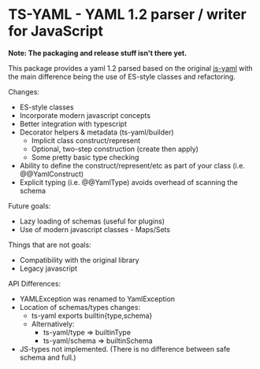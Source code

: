 TS-YAML - YAML 1.2 parser / writer for JavaScript
=================================================

**Note: The packaging and release stuff isn't there yet.**

This package provides a yaml 1.2 parsed based on the original
[js-yaml](https://github.com/nodeca/js-yaml) with the main difference
being the use of ES-style classes and refactoring.

Changes:
 * ES-style classes
 * Incorporate modern javascript concepts
 * Better integration with typescript
 * Decorator helpers & metadata (ts-yaml/builder)
   * Implicit class construct/represent
   * Optional, two-step construction (create then apply)
   * Some pretty basic type checking
 * Ability to define the construct/represent/etc as part of your class (i.e. @@YamlConstruct)
 * Explicit typing (i.e. @@YamlType) avoids overhead of scanning the schema

Future goals:
 * Lazy loading of schemas (useful for plugins)
 * Use of modern javascript classes - Maps/Sets
 
Things that are not goals:
 * Compatibility with the original library
 * Legacy javascript

API Differences:
 * YAMLException was renamed to YamlException
 * Location of schemas/types changes:
   * ts-yaml exports builtin{type,schema}
   * Alternatively:
     * ts-yaml/type => builtinType
     * ts-yaml/schema => builtinSchema
 * JS-types not implemented. (There is no difference between safe schema and full.)
